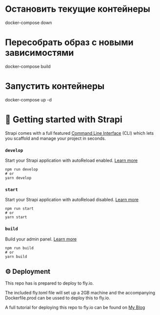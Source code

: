 # Остановить текущие контейнеры
docker-compose down

# Пересобрать образ с новыми зависимостями
docker-compose build

# Запустить контейнеры
docker-compose up -d


# 🚀 Getting started with Strapi

Strapi comes with a full featured [Command Line Interface](https://docs.strapi.io/dev-docs/cli) (CLI) which lets you scaffold and manage your project in seconds.

### `develop`

Start your Strapi application with autoReload enabled. [Learn more](https://docs.strapi.io/dev-docs/cli#strapi-develop)

```
npm run develop
# or
yarn develop
```

### `start`

Start your Strapi application with autoReload disabled. [Learn more](https://docs.strapi.io/dev-docs/cli#strapi-start)

```
npm run start
# or
yarn start
```

### `build`

Build your admin panel. [Learn more](https://docs.strapi.io/dev-docs/cli#strapi-build)

```
npm run build
# or
yarn build
```

## ⚙️ Deployment

This repo has is prepared to deploy to fly.io.

The included fly.toml file will set up a 2GB machine and the accompanying Dockerfile.prod can be ussed to deploy this to fly.io.

A full tutorial for deploying this repo to fly.io can be found on [My Blog](https://ilearnedathing.com/step-by-step-guide-to-deploying-strapi-on-flyio)
